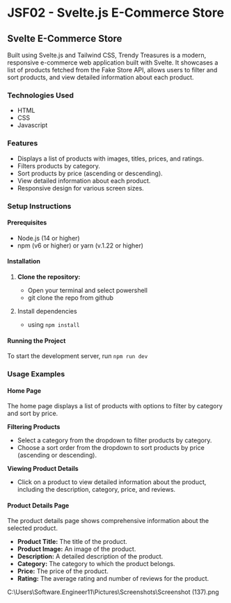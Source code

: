 # JSF02 - Svelte.js E-Commerce Store

## Svelte E-Commerce Store

Built using Svelte.js and Tailwind CSS, Trendy Treasures is a modern, responsive e-commerce web application built with Svelte. It showcases a list of products fetched from the Fake Store API, allows users to filter and sort products, and view detailed information about each product.

### Technologies Used

- HTML
- CSS
- Javascript

### Features

- Displays a list of products with images, titles, prices, and ratings.
- Filters products by category.
- Sort products by price (ascending or descending).
- View detailed information about each product.
- Responsive design for various screen sizes.

### Setup Instructions

#### Prerequisites

- Node.js (14 or higher)
- npm (v6 or higher) or yarn (v.1.22 or higher)

#### Installation

1. **Clone the repository:**
   - Open your terminal and select powershell
   - git clone the repo from github
   
2. Install dependencies
   - using `npm install`

#### Running the Project

To start the development server, run `npm run dev`

### Usage Examples

#### Home Page

The home page displays a list of products with options to filter by category and sort by price.

**Filtering Products**

- Select a category from the dropdown to filter products by category.
- Choose a sort order from the dropdown to sort products by price (ascending or descending).

**Viewing Product Details**

- Click on a product to view detailed information about the product, including the description, category, price, and reviews.

#### Product Details Page

The product details page shows comprehensive information about the selected product.

- **Product Title:** The title of the product.
- **Product Image:** An image of the product.
- **Description:** A detailed description of the product.
- **Category:** The category to which the product belongs.
- **Price:** The price of the product.
- **Rating:** The average rating and number of reviews for the product.

C:\Users\Software.Engineer11\Pictures\Screenshots\Screenshot (137).png
